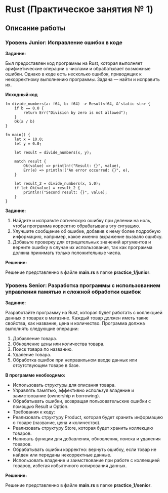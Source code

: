 # Rust (Практическое занятия № 1)
## Описание работы
### Уровень Junior: Исправление ошибок в коде
**Задание:**

Был предоставлен код программы на Rust, которая выполняет арифметические операции с числами и обрабатывает возможные ошибки. Однако в коде есть несколько ошибок, приводящих к некорректному выполнению программы. Задача — найти и исправить их.

**Исходный код**

```
fn divide_numbers(a: f64, b: f64) -> Result<f64, &'static str> {
    if b == 0.0 {
        return Err("Division by zero is not allowed");
    }
    Ok(a / b)
}

fn main() {
    let x = 10.0;
    let y = 0.0;

    let result = divide_numbers(x, y);
    
    match result {
        Ok(value) => println!("Result: {}", value),
        Err(e) => println!("An error occurred: {}", e),
    }

    let result_2 = divide_numbers(x, 5.0);
    if let Ok(value) = result_2 {
        println!("Second result: {}", value);
    }
}
```

**Задание:**
1) Найдите и исправьте логическую ошибку при делении на ноль, чтобы программа корректно обрабатывала эту ситуацию.
2) Улучшите сообщение об ошибке, добавив к нему более подробную информацию, например, какое именно выражение вызвало ошибку.
3) Добавьте проверку для отрицательных значений аргументов и верните ошибку в случае их использования, так как программа должна принимать только положительные числа.

**Решение:**

Решение представленно в файле **main.rs** в папке **practice_1/junior**.

### Уровень Senior: Разработка программы с использованием управления памятью и сложной обработки ошибок

**Задание:**

Разработайте программу на Rust, которая будет работать с коллекцией данных о товарах в магазине. Каждый товар должен иметь такие свойства, как название, цена и количество. Программа должна выполнять следующие операции:

1) Добавление товара.
2) Обновление цены или количества товара.
3) Поиск товара по названию.
4) Удаление товара.
5) Обработка ошибок при неправильном вводе данных или отсутствующем товаре в базе.

**В программе необходимо:**

- Использовать структуры для описания товара.
- Управлять памятью, эффективно используя владение и заимствование (ownership и borrowing).
- Обрабатывать ошибки, возвращая пользовательские ошибки с помощью Result и Option.
- Требования к коду:
- Реализовать структуру Product, которая будет хранить информацию о товаре (название, цена и количество).
- Реализовать структуру Store, которая будет хранить коллекцию товаров.
- Написать функции для добавления, обновления, поиска и удаления товаров.
- Обрабатывать ошибки корректно: вернуть ошибку, если товар не найден или переданы некорректные данные.
- Использовать владение и заимствование при работе с коллекцией товаров, избегая избыточного копирования данных.

**Решение:**

Решение представленно в файле **main.rs** в папке **practice_1/senior**.
